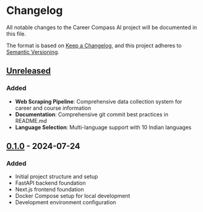 # Changelog

All notable changes to the Career Compass AI project will be documented in this file.

The format is based on [Keep a Changelog](https://keepachangelog.com/en/1.0.0/),
and this project adheres to [Semantic Versioning](https://semver.org/spec/v2.0.0.html).

## [Unreleased]

### Added
- **Web Scraping Pipeline**: Comprehensive data collection system for career and course information
- **Documentation**: Comprehensive git commit best practices in README.md
- **Language Selection**: Multi-language support with 10 Indian languages

## [0.1.0] - 2024-07-24

### Added
- Initial project structure and setup
- FastAPI backend foundation
- Next.js frontend foundation
- Docker Compose setup for local development
- Development environment configuration

[unreleased]: https://github.com/anshuljain90/career-compass/compare/v0.1.0...develop
[0.1.0]: https://github.com/anshuljain90/claude-code-cli/commits/v0.1.0
